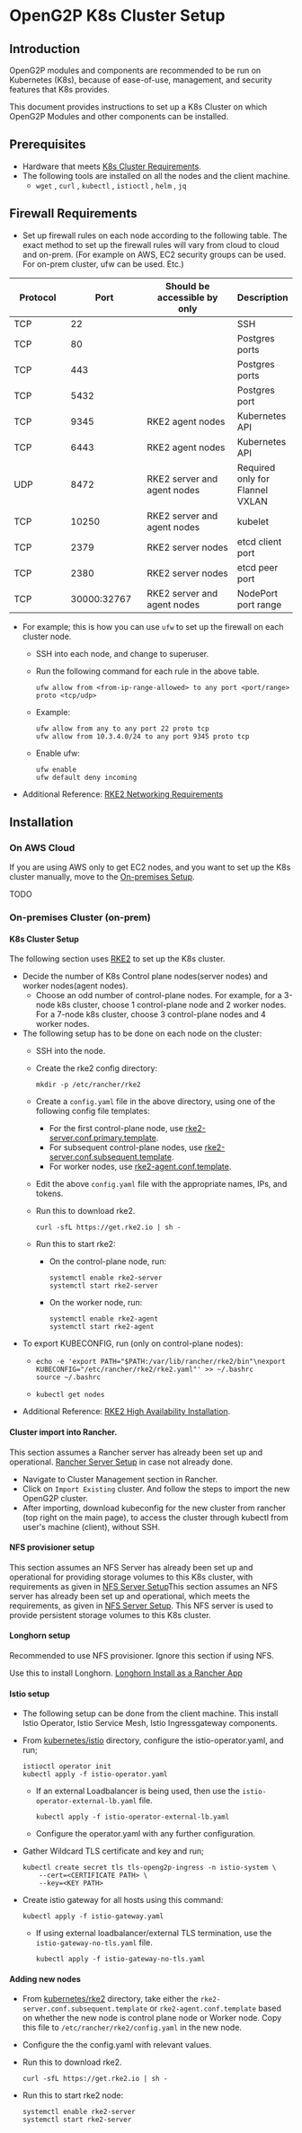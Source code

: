 # OpenG2P K8s Cluster Setup

## Introduction

OpenG2P modules and components are recommended to be run on Kubernetes (K8s), because of ease-of-use, management, and security features that K8s provides.

This document provides instructions to set up a K8s Cluster on which OpenG2P Modules and other components can be installed.

## Prerequisites

* Hardware that meets [K8s Cluster Requirements](k8s-cluster-requirements.md).
* The following tools are installed on all the nodes and the client machine.
  * `wget` , `curl` , `kubectl` , `istioctl` , `helm` , `jq`

## Firewall Requirements

* Set up firewall rules on each node according to the following table. The exact method to set up the firewall rules will vary from cloud to cloud and on-prem. (For example on AWS, EC2 security groups can be used. For on-prem cluster, ufw can be used. Etc.)

<table><thead><tr><th width="126">Protocol</th><th width="144">Port</th><th width="272">Should be accessible by only</th><th>Description</th></tr></thead><tbody><tr><td>TCP</td><td>22</td><td></td><td>SSH</td></tr><tr><td>TCP</td><td>80</td><td></td><td>Postgres ports</td></tr><tr><td>TCP</td><td>443</td><td></td><td>Postgres ports</td></tr><tr><td>TCP</td><td>5432</td><td></td><td>Postgres port</td></tr><tr><td>TCP</td><td>9345</td><td>RKE2 agent nodes</td><td>Kubernetes API</td></tr><tr><td>TCP</td><td>6443</td><td>RKE2 agent nodes</td><td>Kubernetes API</td></tr><tr><td>UDP</td><td>8472</td><td>RKE2 server and agent nodes</td><td>Required only for Flannel VXLAN</td></tr><tr><td>TCP</td><td>10250</td><td>RKE2 server and agent nodes</td><td>kubelet</td></tr><tr><td>TCP</td><td>2379</td><td>RKE2 server nodes</td><td>etcd client port</td></tr><tr><td>TCP</td><td>2380</td><td>RKE2 server nodes</td><td>etcd peer port</td></tr><tr><td>TCP</td><td>30000:32767</td><td>RKE2 server and agent nodes</td><td>NodePort port range</td></tr></tbody></table>

* For example; this is how you can use `ufw` to set up the firewall on each cluster node.
  * SSH into each node, and change to superuser.
  *   Run the following command for each rule in the above table.

      ```
      ufw allow from <from-ip-range-allowed> to any port <port/range> proto <tcp/udp>
      ```
  *   Example:

      ```
      ufw allow from any to any port 22 proto tcp
      ufw allow from 10.3.4.0/24 to any port 9345 proto tcp
      ```
  *   Enable ufw:

      ```
      ufw enable
      ufw default deny incoming
      ```
* Additional Reference: [RKE2 Networking Requirements](https://docs.rke2.io/install/requirements#networking)

## Installation

### On AWS Cloud

If you are using AWS only to get EC2 nodes, and you want to set up the K8s cluster manually, move to the [On-premises Setup](k8s-cluster.md#on-premises-cluster-on-prem).

TODO

### On-premises Cluster (on-prem)

#### K8s Cluster Setup

The following section uses [RKE2](https://docs.rke2.io) to set up the K8s cluster.

* Decide the number of K8s Control plane nodes(server nodes) and worker nodes(agent nodes).
  * Choose an odd number of control-plane nodes. For example, for a 3-node k8s cluster, choose 1 control-plane node and 2 worker nodes. For a 7-node k8s cluster, choose 3 control-plane nodes and 4 worker nodes.
* The following setup has to be done on each node on the cluster:
  * SSH into the node.
  *   Create the rke2 config directory:

      ```
      mkdir -p /etc/rancher/rke2
      ```
  * Create a `config.yaml` file in the above directory, using one of the following config file templates:
    * For the first control-plane node, use [rke2-server.conf.primary.template](https://github.com/OpenG2P/openg2p-deployment/blob/main/kubernetes/rke2/rke2-server.conf.primary.template).
    * For subsequent control-plane nodes, use [rke2-server.conf.subsequent.template](https://github.com/OpenG2P/openg2p-deployment/blob/main/kubernetes/rke2/rke2-server.conf.primary.template).
    * For worker nodes, use [rke2-agent.conf.template](https://github.com/OpenG2P/openg2p-deployment/blob/main/kubernetes/rke2/rke2-agent.conf.template).
  * Edit the above `config.yaml` file with the appropriate names, IPs, and tokens.
  *   Run this to download rke2.

      ```
      curl -sfL https://get.rke2.io | sh -
      ```
  * Run this to start rke2:
    *   On the control-plane node, run:

        ```
        systemctl enable rke2-server
        systemctl start rke2-server
        ```
    *   On the worker node, run:

        ```
        systemctl enable rke2-agent
        systemctl start rke2-agent
        ```
* To export KUBECONFIG, run (only on control-plane nodes):
  * ```
    echo -e 'export PATH="$PATH:/var/lib/rancher/rke2/bin"\nexport KUBECONFIG="/etc/rancher/rke2/rke2.yaml"' >> ~/.bashrc
    source ~/.bashrc
    ```
  * ```
    kubectl get nodes
    ```
* Additional Reference: [RKE2 High Availability Installation](https://docs.rke2.io/install/ha).

#### Cluster import into Rancher.

This section assumes a Rancher server has already been set up and operational. [Rancher Server Setup](rancher.md) in case not already done.

* Navigate to Cluster Management section in Rancher.
* Click on `Import Existing` cluster. And follow the steps to import the new OpenG2P cluster.
* After importing, download kubeconfig for the new cluster from rancher (top right on the main page), to access the cluster through kubectl from user's machine (client), without SSH.

#### NFS provisioner setup

This section assumes an NFS Server has already been set up and operational for providing storage volumes to this K8s cluster, with requirements as given in [NFS Server Setup](nfs-server.md)This section assumes an NFS server has already been set up and operational, which meets the requirements, as given in [NFS Server Setup](nfs-server.md). This NFS server is used to provide persistent storage volumes to this K8s cluster.

#### Longhorn setup

Recommended to use NFS provisioner. Ignore this section if using NFS.

Use this to install Longhorn. [Longhorn Install as a Rancher App](https://longhorn.io/docs/1.3.2/deploy/install/install-with-rancher/)

#### Istio setup

* The following setup can be done from the client machine. This install Istio Operator, Istio Service Mesh, Istio Ingressgateway components.
*   From [kubernetes/istio](https://github.com/OpenG2P/openg2p-deployment/tree/main/kubernetes/istio) directory, configure the istio-operator.yaml, and run;

    ```
    istioctl operator init
    kubectl apply -f istio-operator.yaml
    ```

    *   If an external Loadbalancer is being used, then use the `istio-operator-external-lb.yaml` file.

        ```
        kubectl apply -f istio-operator-external-lb.yaml
        ```
    * Configure the operator.yaml with any further configuration.
*   Gather Wildcard TLS certificate and key and run;

    ```
    kubectl create secret tls tls-openg2p-ingress -n istio-system \
        --cert=<CERTIFICATE PATH> \
        --key=<KEY PATH>
    ```
*   Create istio gateway for all hosts using this command:

    ```
    kubectl apply -f istio-gateway.yaml
    ```

    *   If using external loadbalancer/external TLS termination, use the `istio-gateway-no-tls.yaml` file.

        ```
        kubectl apply -f istio-gateway-no-tls.yaml
        ```

#### Adding new nodes

* From [kubernetes/rke2](https://github.com/OpenG2P/openg2p-deployment/tree/1.1.0/kubernetes/rke2) directory, take either the `rke2-server.conf.subsequent.template` or `rke2-agent.conf.template` based on whether the new node is control plane node or Worker node. Copy this file to `/etc/rancher/rke2/config.yaml` in the new node.
* Configure the the config.yaml with relevant values.
*   Run this to download rke2.

    ```
    curl -sfL https://get.rke2.io | sh -
    ```
*   Run this to start rke2 node:

    ```
    systemctl enable rke2-server
    systemctl start rke2-server
    ```
